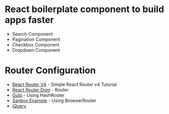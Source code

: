 # React boilerplate component to build apps faster
  - Search Component
  - Pagination Component
  - Checkbox Component
  - Dropdown Component

# Router Configuration

* [React Router V4](https://medium.com/@pshrmn/a-simple-react-router-v4-tutorial-7f23ff27adf) - Simple React Router v4 Tutorial
* [React Router Dom](https://github.com/ReactTraining/react-router/tree/master/packages/react-router-dom) - Router
* [Gulp](https://codepen.io/pshrmn/pen/YZXZqM) - Using HashRouter
* [Sanbox Example](https://codesandbox.io/s/vVoQVk78) - Using BrowserRouter
* [jQuery](https://jquery.com/)